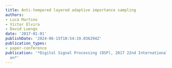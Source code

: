 ```yaml
---
title: Anti-tempered layered adaptive importance sampling
authors:
- Luca Martino
- Víctor Elvira
- David Luengo
date: '2017-01-01'
publishDate: '2024-06-15T10:54:19.036294Z'
publication_types:
- paper-conference
publication: '*Digital Signal Processing (DSP), 2017 22nd International Conference
  on*'
---
```

